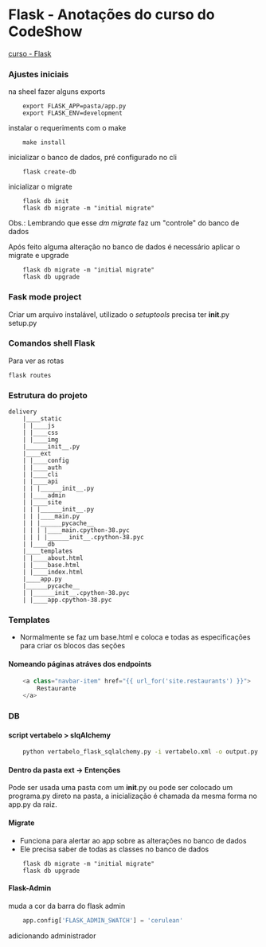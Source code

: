 # Flask - Anotações do curso do CodeShow
[curso - Flask](https://www.twitch.tv/collections/gRe7fj7iGBZJMQ)

### Ajustes iniciais
na sheel fazer alguns exports
~~~shell
    export FLASK_APP=pasta/app.py
    export FLASK_ENV=development
~~~

instalar o requeriments com o make
~~~shell
    make install
~~~

inicializar o banco de dados, pré configurado no cli
~~~shell
    flask create-db
~~~

inicializar o migrate
~~~shell
    flask db init
    flask db migrate -m "initial migrate"
~~~
Obs.: Lembrando que esse *dm migrate* faz um "controle" do banco de dados

Após feito alguma alteração no banco de dados é necessário aplicar o migrate e upgrade
~~~shell
    flask db migrate -m "initial migrate"
    flask db upgrade
~~~

### Fask mode project
Criar um arquivo instalável, utilizado o *setuptools*
precisa ter
__init__.py
setup.py

### Comandos shell Flask
Para ver as rotas
~~~shell
flask routes
~~~

### Estrutura do projeto
~~~shell
delivery
    |____static
    | |____js
    | |____css
    | |____img
    |______init__.py
    |____ext
    | |____config
    | |____auth
    | |____cli
    | |____api
    | | |______init__.py
    | |____admin
    | |____site
    | | |______init__.py
    | | |____main.py
    | | |______pycache__
    | | | |____main.cpython-38.pyc
    | | | |______init__.cpython-38.pyc
    | |____db
    |____templates
    | |____about.html
    | |____base.html
    | |____index.html
    |____app.py
    |______pycache__
    | |______init__.cpython-38.pyc
    | |____app.cpython-38.pyc
~~~

### Templates

- Normalmente se faz um base.html e coloca e todas as especificações para criar os blocos das seções

#### Nomeando páginas atráves dos endpoints
~~~py
    <a class="navbar-item" href="{{ url_for('site.restaurants') }}">
        Restaurante
    </a>
~~~

### DB

#### script vertabelo > slqAlchemy
~~~sh
    python vertabelo_flask_sqlalchemy.py -i vertabelo.xml -o output.py
~~~

#### Dentro da pasta ext -> Entenções
Pode ser usada uma pasta com um __init__.py ou pode ser colocado
um programa.py direto na pasta, a inicialização é chamada da mesma forma no 
app.py da raiz.

#### Migrate
- Funciona para alertar ao app sobre as alterações no banco de dados
- Ele precisa saber de todas as classes no banco de dados
~~~shell
    flask db migrate -m "initial migrate"
    flask db upgrade
~~~

#### Flask-Admin
muda a cor da barra do flask admin
~~~py
    app.config['FLASK_ADMIN_SWATCH'] = 'cerulean'
~~~
adicionando administrador